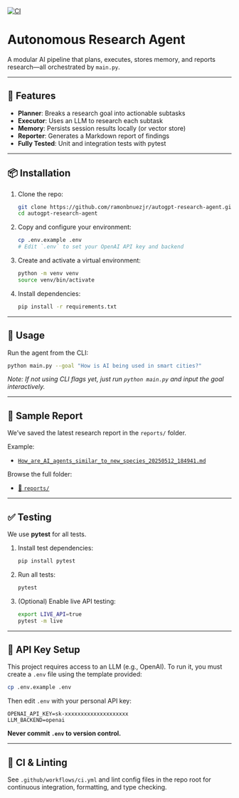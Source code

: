[![CI](https://github.com/ramonbnuezjr/autogpt-research-agent/actions/workflows/ci.yml/badge.svg)](https://github.com/ramonbnuezjr/autogpt-research-agent/actions/workflows/ci.yml)

# Autonomous Research Agent

A modular AI pipeline that plans, executes, stores memory, and reports research—all orchestrated by `main.py`.

---

## 🚀 Features

- **Planner**: Breaks a research goal into actionable subtasks  
- **Executor**: Uses an LLM to research each subtask  
- **Memory**: Persists session results locally (or vector store)  
- **Reporter**: Generates a Markdown report of findings  
- **Fully Tested**: Unit and integration tests with pytest  

---

## 📦 Installation

1. Clone the repo:
   ```bash
   git clone https://github.com/ramonbnuezjr/autogpt-research-agent.git
   cd autogpt-research-agent
   ```

2. Copy and configure your environment:
   ```bash
   cp .env.example .env
   # Edit `.env` to set your OpenAI API key and backend
   ```

3. Create and activate a virtual environment:
   ```bash
   python -m venv venv
   source venv/bin/activate
   ```

4. Install dependencies:
   ```bash
   pip install -r requirements.txt
   ```

---

## 🧠 Usage

Run the agent from the CLI:

```bash
python main.py --goal "How is AI being used in smart cities?"
```

*Note: If not using CLI flags yet, just run `python main.py` and input the goal interactively.*

---

## 📝 Sample Report

We’ve saved the latest research report in the `reports/` folder.

Example:
- [`How_are_AI_agents_similar_to_new_species_20250512_184941.md`](reports/How_are_AI_agents_similar_to_new_species_20250512_184941.md)

Browse the full folder:
- [📁 `reports/`](reports/)

---

## ✅ Testing

We use **pytest** for all tests.

1. Install test dependencies:
   ```bash
   pip install pytest
   ```

2. Run all tests:
   ```bash
   pytest
   ```

3. (Optional) Enable live API testing:
   ```bash
   export LIVE_API=true
   pytest -m live
   ```

---

## 🔐 API Key Setup

This project requires access to an LLM (e.g., OpenAI). To run it, you must create a `.env` file using the template provided:

```bash
cp .env.example .env
```

Then edit `.env` with your personal API key:

```env
OPENAI_API_KEY=sk-xxxxxxxxxxxxxxxxxxxx
LLM_BACKEND=openai
```

**Never commit `.env` to version control.**

---

## 🧪 CI & Linting

See `.github/workflows/ci.yml` and lint config files in the repo root for continuous integration, formatting, and type checking.
